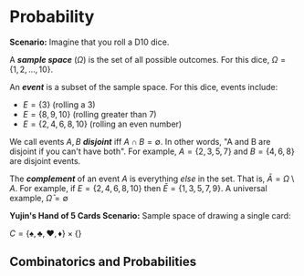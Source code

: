 # Probability 

**Scenario:** Imagine that you roll a D10 dice. 

A ***sample space*** ($\Omega$) is the set of all possible outcomes. 
For this dice, $\Omega = \{1, 2, \dots , 10\}$.

An ***event*** is a subset of the sample space.
For this dice, events include: 
- $E = \{3\}$ (rolling a 3)
- $E = \{8, 9, 10\}$ (rolling greater than 7)
- $E = \{2, 4, 6, 8, 10\}$ (rolling an even number)

We call events $A, B$ ***disjoint*** iff $A \cap B = \emptyset$.
In other words, "A and B are disjoint if you can't have both".
For example, $A = \{2, 3, 5, 7\}$ and $B = \{4, 6, 8\}$ are disjoint events. 

The ***complement*** of an event $A$ is everything *else* in the set.
That is, $\bar{A} = \Omega \setminus A$.
For example, if $E = \{2, 4, 6, 8, 10\}$ then $\bar{E} = \{1,3,5,7,9\}$.
A universal example, $\bar{\Omega} = \emptyset$

**Yujin's Hand of 5 Cards Scenario:** Sample space of drawing a single card:

$C = \{♠️, ♣️, ♥️, ♦️\} \times \{\}$
## Combinatorics and Probabilities 

